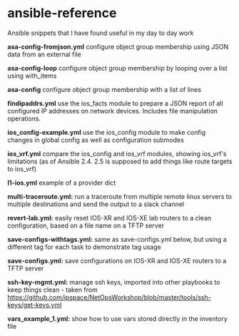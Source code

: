 # ansible-reference
Ansible snippets that I have found useful in my day to day work

**asa-config-fromjson.yml** configure object group membership using JSON data from an external file

**asa-config-loop** configure object group membership by looping over a list using with_items

**asa-config** configure object group membership with a list of lines

**findipaddrs.yml** use the ios_facts module to prepare a JSON report of all configured IP addresses on network devices. Includes file manipulation operations.

**ios_config-example.yml** use the ios_config module to make config changes in global config as well as configuration submodes

**ios_vrf.yml** compare the ios_config and ios_vrf modules, showing ios_vrf's limitations (as of Ansible 2.4. 2.5 is supposed to add things like route targets to ios_vrf)

**l1-ios.yml** example of a provider dict

**multi-traceroute.yml:** run a traceroute from multiple remote linux servers to multiple destinations and send the output to a slack channel

**revert-lab.yml:** easily reset IOS-XR and IOS-XE lab routers to a clean configuration, based on a file name on a TFTP server

**save-configs-withtags.yml:** same as save-configs.yml below, but using a different tag for each task to demonstrate tag usage

**save-configs.yml:** save configurations on IOS-XR and IOS-XE routers to a TFTP server

**ssh-key-mgmt.yml:** manage ssh keys, imported into other playbooks to keep things clean - taken from
https://github.com/ipspace/NetOpsWorkshop/blob/master/tools/ssh-keys/get-keys.yml

**vars_example_1.yml:** show how to use vars stored directly in the inventory file
